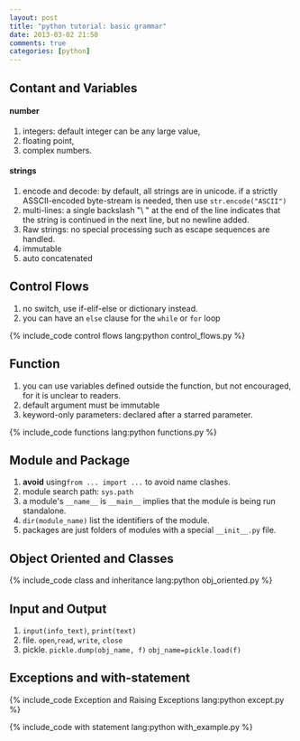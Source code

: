 ```yaml
---
layout: post
title: "python tutorial: basic grammar"
date: 2013-03-02 21:50
comments: true
categories: [python]
---
```


Contant and Variables
---------------------

#### number

1. integers: default integer can be any large value,
2. floating point,
3. complex numbers.

#### strings

1. encode and decode: by default, all strings are in unicode.
	if a strictly ASSCII-encoded byte-stream is needed,
	then use `str.encode("ASCII")`
2. multi-lines: a single backslash "\ " at the end of the line indicates
	that the string is continued in the next line, but no newline added.
3. Raw strings: no special processing such as escape sequences are handled.
4. immutable
5. auto concatenated

Control Flows
-------------

1. no switch, use if-elif-else or dictionary instead.
2. you can have an `else` clause for the `while` or `for` loop

{% include_code control flows lang:python control_flows.py %}


Function
--------

1. you can use variables defined outside the function, but not encouraged,
	for it is unclear to readers.
3. default argument must be immutable
5. keyword-only parameters: declared after a starred parameter.

{% include_code functions lang:python functions.py %}

Module and Package
------

1. **avoid** using`from ... import ...` to avoid name clashes.
2. module search path: `sys.path`
3. a module's `__name__` is `__main__` implies that 
	the module is being run standalone.
4. `dir(module_name)` list the identifiers of the module.
5. packages are just folders of modules with a special `__init__.py` file.

Object Oriented and Classes
---------------------------

{% include_code class and inheritance lang:python obj_oriented.py %}

Input and Output
----------------

1. `input(info_text)`, `print(text)`
2. file. `open`,`read`, `write`, `close`
3. pickle.
	`pickle.dump(obj_name, f)`
	`obj_name=pickle.load(f)`

Exceptions and with-statement
-----------------------------

{% include_code Exception and Raising Exceptions lang:python except.py %}

{% include_code with statement lang:python with_example.py %}
